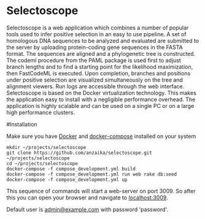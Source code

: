 Selectoscope
================

Selectoscope is a web application which combines a number of popular tools used to infer positive selection in an easy to use pipeline. A set of homologous DNA sequences to be analyzed and evaluated are submitted to the server by uploading protein-coding gene sequences in the FASTA format. The sequences are aligned and a phylogenetic tree is constructed. The codeml procedure from the PAML package is used first to adjust branch lengths and to find a starting point for the likelihood maximization, then FastCodeML is executed. Upon completion, branches and positions under positive selection are visualized simultaneously on the tree and alignment viewers. Run logs are accessible through the web interface. Selectoscope is based on the Docker virtualization technology. This makes the application easy to install with a negligible performance overhead. The application is highly scalable and can be used on a single PC or on a large high performance clusters.

#Installation

Make sure you have [Docker](https://docs.docker.com/engine/installation/) and [docker-compose](https://docs.docker.com/compose/install/) installed on your system

```
mkdir ~/projects/selectoscope
git clone https://github.com/anzaika/selectoscope.git ~/projects/selectoscope
cd ~/projects/selectoscope
docker-compose -f compose_development.yml build
docker-compose -f compose_development.yml run web rake db:seed
docker-compose -f compose_development.yml up

```

This sequence of commands will start a web-server on port 3009. So after this you can open your browser and navigate to
[localhost:3009](http://localhost:3009).

Default user is admin@example.com with password 'password'.


